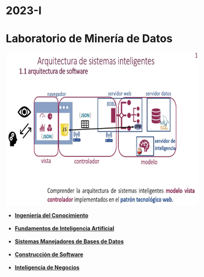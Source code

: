 # 2023-I
<html>	
<body>
<div class="container">
<div class="row align-items-center">
<div class="col-12 align-self-center text-center p-4">
<h1>Laboratorio de Minería de Datos</h1>
<img src="arquitectura.jpg" alt="Trulli" width="600" height="400"><br>
<b><ul> <li> <a href="indexIC.php">Ingeniería del Conocimiento</a><br><br></li>
<li><a href="https://polizona.com/mercado/empresa/indexFIA.php">Fundamentos de Inteligencia Artificial</a><br><br></li>
<li><a href="indexSMBD.php">Sistemas Manejadores de Bases de Datos</a><br><br></li>
<li><a href="indexCSW.php">Construcción de Software</a><br><br></li>
<li><a href="indexIN.php">Inteligencia de Negocios</a><br><br></li>
</ul></b>
</body>
</html> 
